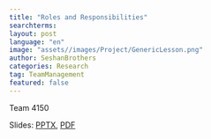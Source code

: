 ```yaml
---
title: "Roles and Responsibilities"
searchterms:
layout: post
language: "en"
image: "assets//images/Project/GenericLesson.png"
author: SeshanBrothers
categories: Research
tag: TeamManagement
featured: false
---
```

Team 4150<br>


Slides:
 <a href="/translations/en-us/TeamManagement/RolesResponsibilities.pptx">PPTX</a>,
 <a href="/translations/en-us/TeamManagement/RoleResponsibilities.pdf">PDF</a>
